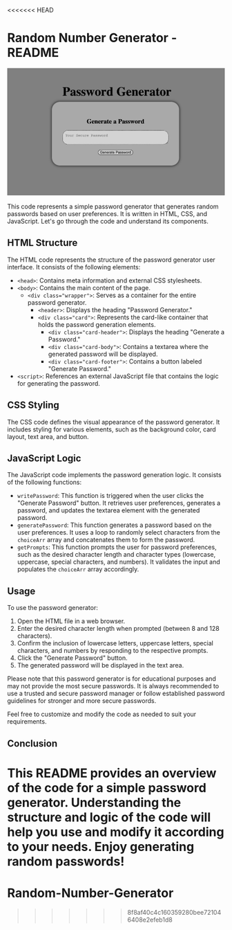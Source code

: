 <<<<<<< HEAD
# Random Number Generator - README

<img src="./Screenshot%202023-06-29%20at%208.45.21%20PM.png" style="width: 700px; height: auto;"></img>


This code represents a simple password generator that generates random passwords based on user preferences. It is written in HTML, CSS, and JavaScript. Let's go through the code and understand its components.

## HTML Structure

The HTML code represents the structure of the password generator user interface. It consists of the following elements:

- `<head>`: Contains meta information and external CSS stylesheets.
- `<body>`: Contains the main content of the page.
  - `<div class="wrapper">`: Serves as a container for the entire password generator.
    - `<header>`: Displays the heading "Password Generator."
    - `<div class="card">`: Represents the card-like container that holds the password generation elements.
      - `<div class="card-header">`: Displays the heading "Generate a Password."
      - `<div class="card-body">`: Contains a textarea where the generated password will be displayed.
      - `<div class="card-footer">`: Contains a button labeled "Generate Password."
- `<script>`: References an external JavaScript file that contains the logic for generating the password.

## CSS Styling

The CSS code defines the visual appearance of the password generator. It includes styling for various elements, such as the background color, card layout, text area, and button.

## JavaScript Logic

The JavaScript code implements the password generation logic. It consists of the following functions:

- `writePassword`: This function is triggered when the user clicks the "Generate Password" button. It retrieves user preferences, generates a password, and updates the textarea element with the generated password.
- `generatePassword`: This function generates a password based on the user preferences. It uses a loop to randomly select characters from the `choiceArr` array and concatenates them to form the password.
- `getPrompts`: This function prompts the user for password preferences, such as the desired character length and character types (lowercase, uppercase, special characters, and numbers). It validates the input and populates the `choiceArr` array accordingly.

## Usage

To use the password generator:

1. Open the HTML file in a web browser.
2. Enter the desired character length when prompted (between 8 and 128 characters).
3. Confirm the inclusion of lowercase letters, uppercase letters, special characters, and numbers by responding to the respective prompts.
4. Click the "Generate Password" button.
5. The generated password will be displayed in the text area.

Please note that this password generator is for educational purposes and may not provide the most secure passwords. It is always recommended to use a trusted and secure password manager or follow established password guidelines for stronger and more secure passwords.

Feel free to customize and modify the code as needed to suit your requirements.

## Conclusion

This README provides an overview of the code for a simple password generator. Understanding the structure and logic of the code will help you use and modify it according to your needs. Enjoy generating random passwords!
=======
# Random-Number-Generator
>>>>>>> 8f8af40c4c160359280bee721046408e2efeb1d8
